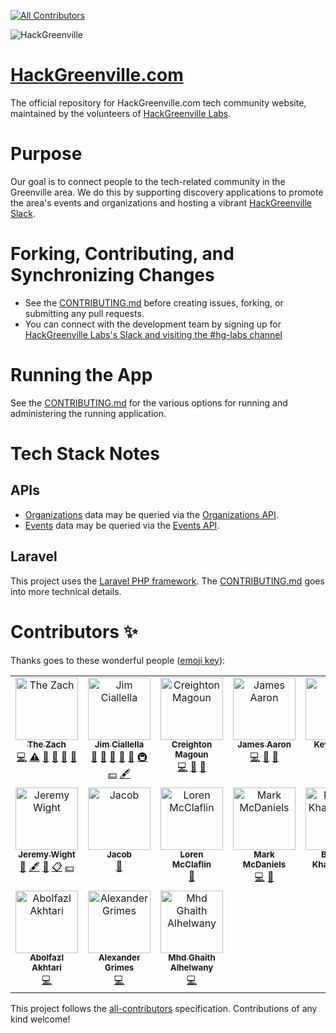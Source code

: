 <!-- ALL-CONTRIBUTORS-BADGE:START - Do not remove or modify this section -->
[![All Contributors](https://img.shields.io/badge/all_contributors-17-orange.svg?style=flat-square)](#contributors-)
<!-- ALL-CONTRIBUTORS-BADGE:END -->

![HackGreenville](https://www.hackgreenville.com/img/logo-v2.png)

# [HackGreenville.com](https://hackgreenville.com)

The official repository for HackGreenville.com tech community website, maintained by the volunteers of [HackGreenville Labs](https://hackgreenville.com/labs).

# Purpose

Our goal is to connect people to the tech-related community in the Greenville area. We do this by supporting discovery applications to promote the area's events and organizations and hosting a vibrant [HackGreenville Slack](https://hackgreenville.com/join-slack).


# Forking, Contributing, and Synchronizing Changes

- See the [CONTRIBUTING.md](CONTRIBUTING.md) before creating issues, forking, or submitting any pull requests.
- You can connect with the development team by signing up for [HackGreenville Labs's Slack and visiting the #hg-labs channel](https://hackgreenville.com/join-slack)

# Running the App

See the [CONTRIBUTING.md](CONTRIBUTING.md) for the various options for running and administering the running application.

# Tech Stack Notes

## APIs

* [Organizations](https://hackgreenville.com/orgs) data may be queried via the [Organizations API](https://github.com/hackgvl/hackgreenville-com/blob/develop/ORGS_API.md).
* [Events](https://hackgreenville.com/events) data may be queried via the [Events API](https://github.com/hackgvl/hackgreenville-com/blob/develop/EVENTS_API.md).

## Laravel
This project uses the [Laravel PHP framework](https://laravel.com). The [CONTRIBUTING.md](CONTRIBUTING.md) goes into more technical details.

# Contributors ✨

Thanks goes to these wonderful people ([emoji key](https://allcontributors.org/docs/en/emoji-key)):

<!-- ALL-CONTRIBUTORS-LIST:START - Do not remove or modify this section -->
<!-- prettier-ignore-start -->
<!-- markdownlint-disable -->
<table>
  <tbody>
    <tr>
      <td align="center" valign="top" width="14.28%"><a href="http://www.turtlebytes.com, https://storagetreasures.com/"><img src="https://avatars0.githubusercontent.com/u/4049321?v=4?s=100" width="100px;" alt="The Zach"/><br /><sub><b>The Zach</b></sub></a><br /><a href="https://github.com/hackgvl/hackgreenville-com/commits?author=zach2825" title="Code">💻</a> <a href="https://github.com/hackgvl/hackgreenville-com/commits?author=zach2825" title="Tests">⚠️</a> <a href="https://github.com/hackgvl/hackgreenville-com/pulls?q=is%3Apr+reviewed-by%3Azach2825" title="Reviewed Pull Requests">👀</a> <a href="#ideas-zach2825" title="Ideas, Planning, & Feedback">🤔</a> <a href="#design-zach2825" title="Design">🎨</a> <a href="#question-zach2825" title="Answering Questions">💬</a></td>
      <td align="center" valign="top" width="14.28%"><a href="https://github.com/allella"><img src="https://avatars0.githubusercontent.com/u/1777776?v=4?s=100" width="100px;" alt="Jim Ciallella"/><br /><sub><b>Jim Ciallella</b></sub></a><br /><a href="#maintenance-allella" title="Maintenance">🚧</a> <a href="https://github.com/hackgvl/hackgreenville-com/pulls?q=is%3Apr+reviewed-by%3Aallella" title="Reviewed Pull Requests">👀</a> <a href="#question-allella" title="Answering Questions">💬</a> <a href="#ideas-allella" title="Ideas, Planning, & Feedback">🤔</a> <a href="https://github.com/hackgvl/hackgreenville-com/commits?author=allella" title="Documentation">📖</a> <a href="#infra-allella" title="Infrastructure (Hosting, Build-Tools, etc)">🚇</a> <a href="#financial-allella" title="Financial">💵</a> <a href="#content-allella" title="Content">🖋</a></td>
      <td align="center" valign="top" width="14.28%"><a href="https://github.com/magoun"><img src="https://avatars1.githubusercontent.com/u/6494252?v=4?s=100" width="100px;" alt="Creighton Magoun"/><br /><sub><b>Creighton Magoun</b></sub></a><br /><a href="https://github.com/hackgvl/hackgreenville-com/commits?author=magoun" title="Code">💻</a> <a href="https://github.com/hackgvl/hackgreenville-com/issues?q=author%3Amagoun" title="Bug reports">🐛</a> <a href="#ideas-magoun" title="Ideas, Planning, & Feedback">🤔</a></td>
      <td align="center" valign="top" width="14.28%"><a href="https://github.com/Jaaron0606"><img src="https://avatars1.githubusercontent.com/u/18074750?v=4?s=100" width="100px;" alt="James Aaron"/><br /><sub><b>James Aaron</b></sub></a><br /><a href="https://github.com/hackgvl/hackgreenville-com/commits?author=Jaaron0606" title="Code">💻</a> <a href="https://github.com/hackgvl/hackgreenville-com/issues?q=author%3AJaaron0606" title="Bug reports">🐛</a> <a href="#ideas-Jaaron0606" title="Ideas, Planning, & Feedback">🤔</a></td>
      <td align="center" valign="top" width="14.28%"><a href="https://github.com/kevindees"><img src="https://avatars1.githubusercontent.com/u/348368?v=4?s=100" width="100px;" alt="Kevin Dees"/><br /><sub><b>Kevin Dees</b></sub></a><br /><a href="https://github.com/hackgvl/hackgreenville-com/commits?author=kevindees" title="Code">💻</a> <a href="https://github.com/hackgvl/hackgreenville-com/issues?q=author%3Akevindees" title="Bug reports">🐛</a></td>
      <td align="center" valign="top" width="14.28%"><a href="https://github.com/JSn1nj4"><img src="https://avatars1.githubusercontent.com/u/5084820?v=4?s=100" width="100px;" alt="Elliot Derhay"/><br /><sub><b>Elliot Derhay</b></sub></a><br /><a href="https://github.com/hackgvl/hackgreenville-com/commits?author=JSn1nj4 " title="Code">💻</a> <a href="https://github.com/hackgvl/hackgreenville-com/issues?q=author%3AJSn1nj4 " title="Bug reports">🐛</a> <a href="#ideas-JSn1nj4 " title="Ideas, Planning, & Feedback">🤔</a> <a href="https://github.com/hackgvl/hackgreenville-com/commits?author=JSn1nj4 " title="Documentation">📖</a></td>
      <td align="center" valign="top" width="14.28%"><a href="http://twitter.com/fancybike"><img src="https://avatars0.githubusercontent.com/u/4888730?v=4?s=100" width="100px;" alt="Pamela"/><br /><sub><b>Pamela</b></sub></a><br /><a href="https://github.com/hackgvl/hackgreenville-com/commits?author=pamelawoodbrowne" title="Documentation">📖</a> <a href="#content-pamelawoodbrowne" title="Content">🖋</a> <a href="#ideas-pamelawoodbrowne" title="Ideas, Planning, & Feedback">🤔</a> <a href="#eventOrganizing-pamelawoodbrowne" title="Event Organizing">📋</a></td>
    </tr>
    <tr>
      <td align="center" valign="top" width="14.28%"><a href="http://linktr.ee/jeremywight"><img src="https://avatars1.githubusercontent.com/u/8245600?v=4?s=100" width="100px;" alt="Jeremy Wight"/><br /><sub><b>Jeremy Wight</b></sub></a><br /><a href="https://github.com/hackgvl/hackgreenville-com/commits?author=jeremywight" title="Documentation">📖</a> <a href="#content-jeremywight" title="Content">🖋</a> <a href="#ideas-jeremywight" title="Ideas, Planning, & Feedback">🤔</a> <a href="#eventOrganizing-jeremywight" title="Event Organizing">📋</a> <a href="#financial-jeremywight" title="Financial">💵</a></td>
      <td align="center" valign="top" width="14.28%"><a href="https://github.com/jadelbe418"><img src="https://avatars1.githubusercontent.com/u/5350758?v=4?s=100" width="100px;" alt="Jacob"/><br /><sub><b>Jacob</b></sub></a><br /><a href="https://github.com/hackgvl/hackgreenville-com/commits?author=jadelbe418" title="Documentation">📖</a></td>
      <td align="center" valign="top" width="14.28%"><a href="https://github.com/Mozillex"><img src="https://avatars2.githubusercontent.com/u/25697042?v=4?s=100" width="100px;" alt="Loren McClaflin"/><br /><sub><b>Loren McClaflin</b></sub></a><br /><a href="https://github.com/hackgvl/hackgreenville-com/issues?q=author%3AMozillex" title="Bug reports">🐛</a></td>
      <td align="center" valign="top" width="14.28%"><a href="https://github.com/MarkMcDaniels"><img src="https://avatars3.githubusercontent.com/u/8277379?v=4?s=100" width="100px;" alt="Mark McDaniels"/><br /><sub><b>Mark McDaniels</b></sub></a><br /><a href="https://github.com/hackgvl/hackgreenville-com/commits?author=MarkMcDaniels" title="Code">💻</a> <a href="https://github.com/hackgvl/hackgreenville-com/issues?q=author%3AMarkMcDaniels" title="Bug reports">🐛</a></td>
      <td align="center" valign="top" width="14.28%"><a href="https://github.com/bogdankharchenko"><img src="https://avatars.githubusercontent.com/u/32746389?v=4?s=100" width="100px;" alt="Bogdan Kharchenko"/><br /><sub><b>Bogdan Kharchenko</b></sub></a><br /><a href="https://github.com/hackgvl/hackgreenville-com/commits?author=bogdankharchenko" title="Code">💻</a> <a href="#design-bogdankharchenko" title="Design">🎨</a></td>
      <td align="center" valign="top" width="14.28%"><a href="https://olivia.sculley.dev"><img src="https://avatars.githubusercontent.com/u/88074048?v=4?s=100" width="100px;" alt="Olivia Sculley"/><br /><sub><b>Olivia Sculley</b></sub></a><br /><a href="https://github.com/hackgvl/hackgreenville-com/commits?author=oliviasculley" title="Code">💻</a> <a href="#ideas-oliviasculley" title="Ideas, Planning, & Feedback">🤔</a> <a href="#infra-oliviasculley" title="Infrastructure (Hosting, Build-Tools, etc)">🚇</a> <a href="https://github.com/hackgvl/hackgreenville-com/commits?author=oliviasculley" title="Documentation">📖</a> <a href="#content-oliviasculley" title="Content">🖋</a></td>
      <td align="center" valign="top" width="14.28%"><a href="https://irby.io/"><img src="https://avatars.githubusercontent.com/u/10983811?v=4?s=100" width="100px;" alt="Matthew H. Irby"/><br /><sub><b>Matthew H. Irby</b></sub></a><br /><a href="https://github.com/hackgvl/hackgreenville-com/commits?author=irby" title="Code">💻</a> <a href="https://github.com/hackgvl/hackgreenville-com/pulls?q=is%3Apr+reviewed-by%3Airby" title="Reviewed Pull Requests">👀</a> <a href="https://github.com/hackgvl/hackgreenville-com/issues?q=author%3Airby" title="Bug reports">🐛</a> <a href="https://github.com/hackgvl/hackgreenville-com/commits?author=irby" title="Tests">⚠️</a></td>
    </tr>
    <tr>
      <td align="center" valign="top" width="14.28%"><a href="https://github.com/AbolfazlAkhtari"><img src="https://avatars.githubusercontent.com/u/68465524?v=4?s=100" width="100px;" alt="Abolfazl Akhtari"/><br /><sub><b>Abolfazl Akhtari</b></sub></a><br /><a href="https://github.com/hackgvl/hackgreenville-com/commits?author=AbolfazlAkhtari" title="Code">💻</a></td>
      <td align="center" valign="top" width="14.28%"><a href="https://github.com/Alex-Grimes"><img src="https://avatars.githubusercontent.com/u/66704965?v=4?s=100" width="100px;" alt="Alexander Grimes"/><br /><sub><b>Alexander Grimes</b></sub></a><br /><a href="https://github.com/hackgvl/hackgreenville-com/commits?author=Alex-Grimes" title="Code">💻</a></td>
      <td align="center" valign="top" width="14.28%"><a href="https://github.com/alhelwany"><img src="https://avatars.githubusercontent.com/u/115778766?v=4?s=100" width="100px;" alt="Mhd Ghaith Alhelwany"/><br /><sub><b>Mhd Ghaith Alhelwany</b></sub></a><br /><a href="https://github.com/hackgvl/hackgreenville-com/commits?author=alhelwany" title="Code">💻</a></td>
    </tr>
  </tbody>
</table>

<!-- markdownlint-restore -->
<!-- prettier-ignore-end -->

<!-- ALL-CONTRIBUTORS-LIST:END -->

This project follows the [all-contributors](https://github.com/all-contributors/all-contributors) specification. Contributions of any kind welcome!
